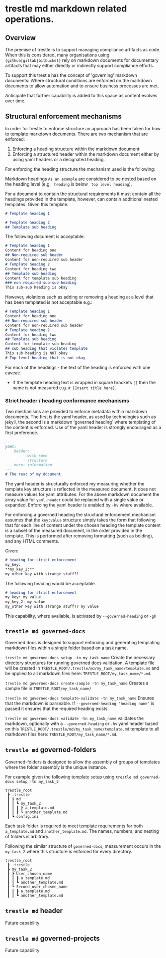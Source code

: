 # trestle md markdown related operations.

## Overview

The premise of trestle is to support managing compliance artifacts as code.
When this is considered, many organisations using `{github|gitlab|bitbucket}` rely on markdown documents for documentary artifacts that may either directly or indirectly support compliance efforts.

To support this trestle has the concept of 'governing' markdown documents: Where structural conditions are enforced on the markdown documents to allow automation and to ensure business processes are met.

Anticipate that further capability is added to this space as content evolves over time.

## Structural enforcement mechanisms

In order for trestle to enforce structure an approach has been taken for how to template markdown documents. There are two mechanism that are enforced:

1. Enforcing a heading structure within the markdown document:
1. Enforcing a structured header within the markdown document either by using yaml headers or a designated heading.

For enforcing the heading structure the mechanism used is the following:

Markdown headings `As an example` are considered to be nested based on the heading level (e.g. ` heading` is below ` top level heading`).

For a document to contain the structural requirements it must contain all the headings provided in the template, however, can contain additional nested templates. Given this template:

```markdown
# Template heading 1

# Template heading 2
## Template sub heading
```

The following document is acceptable:

```markdown
# Template heading 1
Content for heading one
## Non-required sub header
Content for non-required sub header
# Template heading 2
Content for heading two
## Template sub heading
Content for template sub heading
### non required sub-sub heading
This sub-sub heading is okay
```

However, violations such as adding or removing a heading at a level that has been templated is not acceptable e.g.:

```markdown
# Template heading 1
Content for heading one
## Non-required sub header
Content for non-required sub header
# Template heading 2
Content for heading two
## Template sub heading
Content for template sub heading
## sub heading that violates template
This sub heading is NOT okay
# Top level heading that is not okay
```

For each of the headings - the text of the heading is enforced with one caveat:

- If the template heading text is wrapped in square brackets `[]` then the name is not measured e.g. `# [Insert title here]`.

### Strict header / heading conformance mechanisms

Two mechanisms are provided to enforce metadata within markdown documents. The first is the yaml header, as used by technologies such as jekyll, the second is a markdown 'governed heading\` where templating of the content is enforced.
Use of the yaml header is strongly encouraged as a first preference.

```markdown
---
yaml:
    header:
        - with some 
        - structure
    more: information
---
# The rest of my document
```

The yaml header is structurally enforced my measuring whether the template key structure is reflected in the measured document. It does not measure values for yaml attributes. For the above markdown document the array value for `yaml.header` could be replaced with a single value or expanded. Enforcing the yaml header is enabled by `-hv` where available.

For enforcing a governed heading the structural enforcement mechanism assumes that the `key:value` structure simply takes the form that following that for each line of content under the chosen heading the template content is a subset of the measured document, in the order provided in the template. This is performed after removing formatting (such as bolding), and any HTML comments.

Given:

```markdown
# heading for strict enforcement
my_key:
**my_key_2:**
my_other key with strange stuff??
```

The following heading would be acceptable.

```markdown
# heading for strict enforcement
my_key: my value
my_key_2: my value
my_other key with strange stuff?? my value
```

This capability, where available, is activated by `--governed-heading` or `-gh`

## `trestle md governed-docs`

Governed docs is designed to support enforcing and generating templating markdown files within a single folder based on
a task name.

`trestle md governed-docs setup -tn my_task_name` Create the necessary directory structures for running governed docs validation.
A template file will be created in `TRESTLE_ROOT/.trestle/md/my_task_name/template.md` and be applied to all markdown files here: `TRESTLE_ROOT/my_task_name/*.md`.

`trestle md governed-docs create-sample -tn my_task_name` Creates a sample file in `TRESTLE_ROOT/my_task_name/`

`trestle md governed-docs template-validate -tn my_task_name` Ensures that the markdown is parseable. If `--governed-heading 'heading name'` is passed it ensures that the required heading exists.

`trestle md governed-docs validate -tn my_task_name` validates the markdown, optionally with a `--governed-heading` or `-hv` yaml header based on this `TRESTLE_ROOT/.trestle/md/my_task_name/template.md` template to all markdown files here: `TRESTLE_ROOT/my_task_name/*.md`.

## `trestle md` governed-folders

Governed-folders is designed to allow the assembly of groups of templates where the folder assembly is the unique instance.

For example given the following template setup using `trestle md governed-docs setup -tn my_task_2`

```
trestle_root
 ┣ .trestle
 ┃ ┣ md
 ┃ ┃ ┗ my_task_2
 ┃ ┃ ┃ ┣ a_template.md
 ┃ ┃ ┃ ┗ another_template.md
 ┃ ┗ config.ini
```

Each task folder is required to meet template requirements for both `a_template.md` and `another_template.md`.
The names, numbers, and nesting of folders is arbitrary.

Following the similar structure of `governed-docs`, measurement occurs in the `my_task_2` where this structure is enforced for every directory.

```
trestle_root
 ┣ .trestle
 ┣ my_task_2
 ┃ ┣ User_chosen_name
 ┃ ┃ ┣ a_template.md
 ┃ ┃ ┗ another_template.md
 ┃ ┗ Second_user_chosen_name
 ┃ ┃ ┣ a_template.md
 ┃ ┃ ┗ another_template.md
```

## `trestle md` header

Future capability

## `trestle md` governed-projects

Future capability
